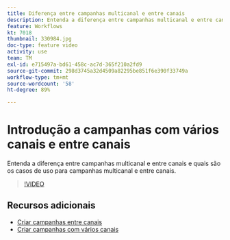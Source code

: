 ```yaml
---
title: Diferença entre campanhas multicanal e entre canais
description: Entenda a diferença entre campanhas multicanal e entre canais e quais são os casos de uso para campanhas multicanal e entre canais.
feature: Workflows
kt: 7018
thumbnail: 330984.jpg
doc-type: feature video
activity: use
team: TM
exl-id: e715497a-bd61-458c-ac7d-365f210a2fd9
source-git-commit: 298d3745a32d4509a82295be851f6e390f33749a
workflow-type: tm+mt
source-wordcount: '58'
ht-degree: 89%

---
```


# Introdução a campanhas com vários canais e entre canais

Entenda a diferença entre campanhas multicanal e entre canais e quais são os casos de uso para campanhas multicanal e entre canais.

>[!VIDEO](https://video.tv.adobe.com/v/330984?quality=12)

## Recursos adicionais

* [Criar campanhas entre canais](/help/orchestrating-campaigns/cross-channel-campaigns.md)
* [Criar campanhas com vários canais](/help/orchestrating-campaigns/multi-channel-campaigns.md)
